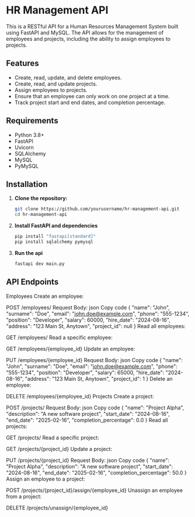 # HR Management API

This is a RESTful API for a Human Resources Management System built using FastAPI and MySQL. The API allows for the management of employees and projects, including the ability to assign employees to projects.

## Features

- Create, read, update, and delete employees.
- Create, read, and update projects.
- Assign employees to projects.
- Ensure that an employee can only work on one project at a time.
- Track project start and end dates, and completion percentage.

## Requirements

- Python 3.8+
- FastAPI
- Uvicorn
- SQLAlchemy
- MySQL
- PyMySQL

## Installation

1. **Clone the repository:**

   ```bash
   git clone https://github.com/yourusername/hr-management-api.git
   cd hr-management-api

2. **Install FastAPI and dependencies**
   
   ```bash
   pip install "fastapi[standard]"
   pip install sqlalchemy pymysql

4. **Run the api**
   
   ```bash
   fastapi dev main.py


## API Endpoints
Employees
Create an employee:

POST /employees/
Request Body:
json
Copy code
{
  "name": "John",
  "surname": "Doe",
  "email": "john.doe@example.com",
  "phone": "555-1234",
  "position": "Developer",
  "salary": 60000,
  "hire_date": "2024-08-16",
  "address": "123 Main St, Anytown",
  "project_id": null
}
Read all employees:

GET /employees/
Read a specific employee:

GET /employees/{employee_id}
Update an employee:

PUT /employees/{employee_id}
Request Body:
json
Copy code
{
  "name": "John",
  "surname": "Doe",
  "email": "john.doe@example.com",
  "phone": "555-1234",
  "position": "Developer",
  "salary": 65000,
  "hire_date": "2024-08-16",
  "address": "123 Main St, Anytown",
  "project_id": 1
}
Delete an employee:

DELETE /employees/{employee_id}
Projects
Create a project:

POST /projects/
Request Body:
json
Copy code
{
  "name": "Project Alpha",
  "description": "A new software project",
  "start_date": "2024-08-16",
  "end_date": "2025-02-16",
  "completion_percentage": 0.0
}
Read all projects:

GET /projects/
Read a specific project:

GET /projects/{project_id}
Update a project:

PUT /projects/{project_id}
Request Body:
json
Copy code
{
  "name": "Project Alpha",
  "description": "A new software project",
  "start_date": "2024-08-16",
  "end_date": "2025-02-16",
  "completion_percentage": 50.0
}
Assign an employee to a project:

POST /projects/{project_id}/assign/{employee_id}
Unassign an employee from a project:

DELETE /projects/unassign/{employee_id}
